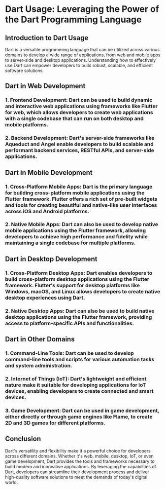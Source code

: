 # Dart Usage: Leveraging the Power of the Dart Programming Language

## Introduction to Dart Usage
Dart is a versatile programming language that can be utilized across various domains to develop a wide range of applications, from web and mobile apps to server-side and desktop applications. Understanding how to effectively use Dart can empower developers to build robust, scalable, and efficient software solutions.

## Dart in Web Development
### 1. **Frontend Development**: Dart can be used to build dynamic and interactive web applications using frameworks like Flutter for web, which allows developers to create web applications with a single codebase that can run on both desktop and mobile platforms.
### 2. **Backend Development**: Dart's server-side frameworks like Aqueduct and Angel enable developers to build scalable and performant backend services, RESTful APIs, and server-side applications.

## Dart in Mobile Development
### 1. **Cross-Platform Mobile Apps**: Dart is the primary language for building cross-platform mobile applications using the Flutter framework. Flutter offers a rich set of pre-built widgets and tools for creating beautiful and native-like user interfaces across iOS and Android platforms.
### 2. **Native Mobile Apps**: Dart can also be used to develop native mobile applications using the Flutter framework, allowing developers to achieve high performance and fidelity while maintaining a single codebase for multiple platforms.

## Dart in Desktop Development
### 1. **Cross-Platform Desktop Apps**: Dart enables developers to build cross-platform desktop applications using the Flutter framework. Flutter's support for desktop platforms like Windows, macOS, and Linux allows developers to create native desktop experiences using Dart.
### 2. **Native Desktop Apps**: Dart can also be used to build native desktop applications using the Flutter framework, providing access to platform-specific APIs and functionalities.

## Dart in Other Domains
### 1. **Command-Line Tools**: Dart can be used to develop command-line tools and scripts for various automation tasks and system administration.
### 2. **Internet of Things (IoT)**: Dart's lightweight and efficient nature make it suitable for developing applications for IoT devices, enabling developers to create connected and smart devices.
### 3. **Game Development**: Dart can be used in game development, either directly or through game engines like Flame, to create 2D and 3D games for different platforms.

## Conclusion
Dart's versatility and flexibility make it a powerful choice for developers across different domains. Whether it's web, mobile, desktop, IoT, or even game development, Dart provides the tools and frameworks necessary to build modern and innovative applications. By leveraging the capabilities of Dart, developers can streamline their development process and deliver high-quality software solutions to meet the demands of today's digital world.
